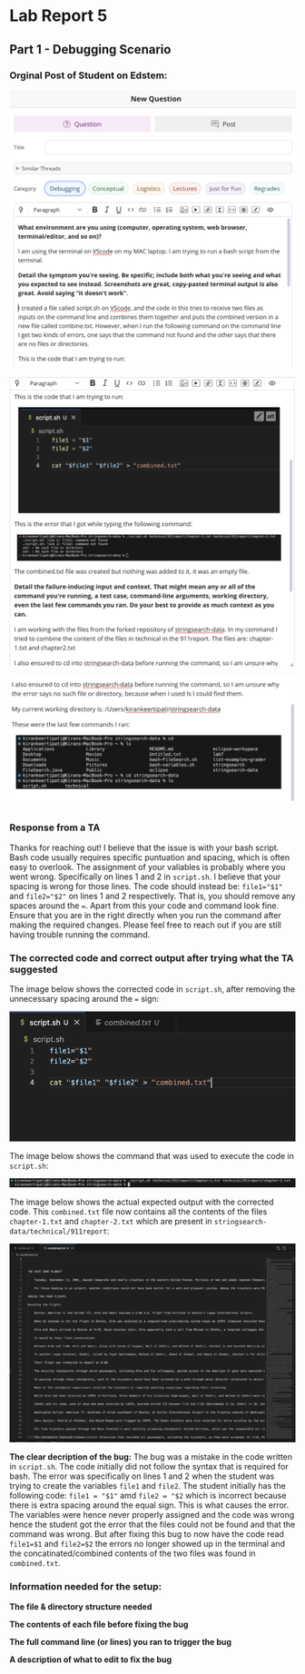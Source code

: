 # Lab Report 5 #

## Part 1 - Debugging Scenario ##

### Orginal Post of Student on Edstem: ###
![EDSTEM1](edstem1.png)

![EDSTEM2](edstem2.png)

![EDSTEM](edstem.png)

### Response from a TA ###
Thanks for reaching out! I believe that the issue is with your bash script. Bash code usually requires specific puntuation and spacing, which is often easy to overlook. The assignment of your valiables is probably where you went wrong. Specifically on lines 1 and 2 in `script.sh`. I believe that your spacing is wrong for those lines. The code should instead be: `file1="$1"` and `file2="$2"` on lines 1 and 2 respectively. That is, you should remove any spaces around the `=`. Apart from this your code and command look fine. Ensure that you are in the right directly when you run the command after making the required changes. Please feel free to reach out if you are still having trouble running the command.


### The corrected code and correct output after trying what the TA suggested ###

The image below shows the corrected code in `script.sh`, after removing the unnecessary spacing around the `=` sign:

![correctedcode](correctedcode.png)

The image below shows the command that was used to execute the code in `script.sh`:

![correctedcommand](correctedcommand.png)

The image below shows the actual expected output with the corrected code. This `combined.txt` file now contains all the contents of the files `chapter-1.txt` and `chapter-2.txt` which are present in `stringsearch-data/technical/911report`:

![correctedoutput](correctedoutput.png)

**The clear decription of the bug:** 
The bug was a mistake in the code written in `script.sh`. The code initially did not follow the syntax that is required for bash. The error was specifically on lines 1 and 2 when the student was trying to create the variables `file1` and `file2`. The student initially has the following code: `file1 = "$1"` amd `file2 = "$2` which is incorrect because there is extra spacing around the equal sign. This is what causes the error. The variables were hence never properly assigned and the code was wrong hence the student got the error that the files could not be found and that the command was wrong. But after fixing this bug to now have the code read `file1=$1` and `file2=$2` the errors no longer showed up in the terminal and the concatinated/combined contents of the two files was found in `combined.txt`.

### Information needed for the setup: ###

**The file & directory structure needed**

**The contents of each file before fixing the bug**

**The full command line (or lines) you ran to trigger the bug**

**A description of what to edit to fix the bug**

